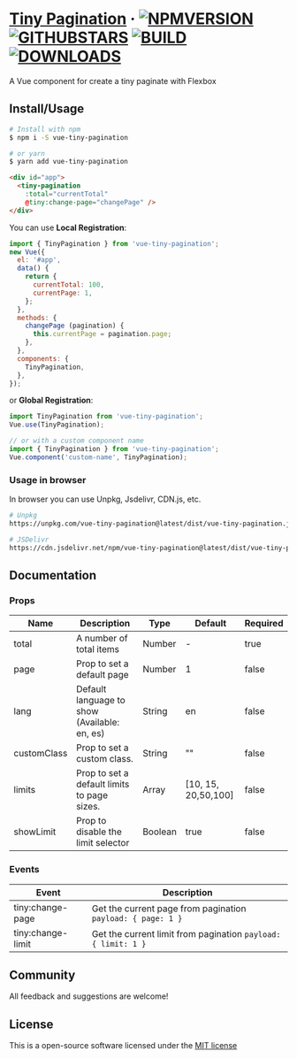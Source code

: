 # [Tiny Pagination](https://github.com/coderdiaz/vue-tiny-pagination) &middot; [![NPMVERSION](https://img.shields.io/npm/v/vue-tiny-pagination.svg)](http://npmjs.com/package/vue-tiny-pagination) [![GITHUBSTARS](https://img.shields.io/github/stars/coderdiaz/vue-tiny-pagination.svg)](https://github.com/coderdiaz/vue-tiny-pagination/stargazers) [![BUILD](https://travis-ci.org/coderdiaz/vue-tiny-pagination.svg?branch=master)](https://travis-ci.org/coderdiaz/vue-tiny-pagination) [![DOWNLOADS](https://img.shields.io/npm/dt/vue-tiny-pagination.svg)](https://npmjs.com/package/vue-tiny-pagination)
A Vue component for create a tiny paginate with Flexbox

## Install/Usage
<!-- Replace the docs for usage the plugin -->
```sh
# Install with npm
$ npm i -S vue-tiny-pagination

# or yarn
$ yarn add vue-tiny-pagination
```

```html
<div id="app">
  <tiny-pagination
    :total="currentTotal"
    @tiny:change-page="changePage" />
</div>
```

You can use **Local Registration**:
```js
import { TinyPagination } from 'vue-tiny-pagination';
new Vue({
  el: '#app',
  data() {
    return {
      currentTotal: 100,
      currentPage: 1,
    };
  },
  methods: {
    changePage (pagination) {
      this.currentPage = pagination.page;
    },
  },
  components: {
    TinyPagination,
  },
});
```

or **Global Registration**:
```js
import TinyPagination from 'vue-tiny-pagination';
Vue.use(TinyPagination);

// or with a custom component name
import { TinyPagination } from 'vue-tiny-pagination';
Vue.component('custom-name', TinyPagination);
```

### Usage in browser
<!-- Write an example for use the plugin in browser from CDN -->
In browser you can use Unpkg, Jsdelivr, CDN.js, etc.
```sh
# Unpkg
https://unpkg.com/vue-tiny-pagination@latest/dist/vue-tiny-pagination.js

# JSDelivr
https://cdn.jsdelivr.net/npm/vue-tiny-pagination@latest/dist/vue-tiny-pagination.min.js
```

## Documentation
<!-- Add all documentation about the plugin: props, events, etc -->
### Props
|Name|Description|Type|Default|Required|
|---|---|---|---|---|
|total|A number of total items|Number|-|true|
|page|Prop to set a default page|Number|1|false|
|lang|Default language to show (Available: en, es)|String|en|false|
|customClass|Prop to set a custom class.|String|""|false|
|limits|Prop to set a default limits to page sizes.|Array|[10, 15, 20,50,100]|false|
|showLimit|Prop to disable the limit selector|Boolean|true|false|

### Events
|Event|Description|
|---|---|
|tiny:change-page|Get the current page from pagination `payload: { page: 1 }`|
|tiny:change-limit|Get the current limit from pagination `payload: { limit: 1 }`|

## Community
All feedback and suggestions are welcome!

## License
This is a open-source software licensed under the [MIT license](https://raw.githubusercontent.com/coderdiaz/vue-tiny-pagination/master/LICENSE)
